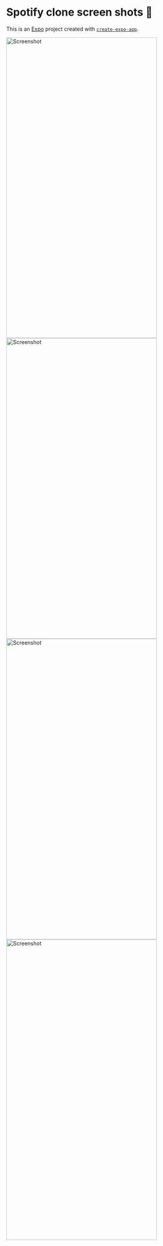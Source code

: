 # Spotify clone screen shots 👋

This is an [Expo](https://expo.dev) project created with [`create-expo-app`](https://www.npmjs.com/package/create-expo-app).

<img src="https://github.com/user-attachments/assets/5cba974b-dc6b-4062-83ed-229a4fb67b61" alt="Screenshot" width="400" height="800">
<img src="https://github.com/user-attachments/assets/ecc2cd8d-81dd-438a-8b83-8ffbced31c7d" alt="Screenshot" width="400" height="800">
<img src="https://github.com/user-attachments/assets/8dbb1283-e56f-481d-8142-c9bc4a887d5f" alt="Screenshot" width="400" height="800">
<img src="https://github.com/user-attachments/assets/73a9e0e8-5dfc-4b46-993e-44ec89a790f1" alt="Screenshot" width="400" height="800">
